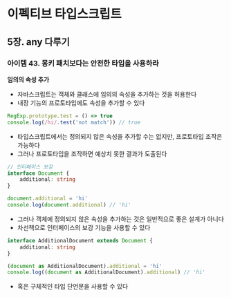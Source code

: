 # 이펙티브 타입스크립트
## 5장. any 다루기
### 아이템 43. 몽키 패치보다는 안전한 타입을 사용하라
**임의의 속성 추가**
- 자바스크립트는 객체와 클래스에 임의의 속성을 추가하는 것을 허용한다
- 내장 기능의 프로토타입에도 속성을 추가할 수 있다

```typescript
RegExp.prototype.test = () => true
console.log(/hi/.test('not match')) // true
```
- 타입스크립트에서는 정의되지 않은 속성을 추가할 수는 없지만, 프로토타입 조작은 가능하다
- 그러나 프로토타입을 조작하면 예상치 못한 결과가 도출된다

```typescript
// 인터페이스 보강
interface Document {
    additional: string
}

document.additional = 'hi'
console.log(document.additional) // 'hi'
```
- 그러나 객체에 정의되지 않은 속성을 추가하는 것은 일반적으로 좋은 설계가 아니다
- 차선책으로 인터페이스의 보강 기능을 사용할 수 있다

```typescript
interface AdditionalDocument extends Document {
    additional: string
}

(document as AdditionalDocument).additional = 'hi'
console.log((document as AdditionalDocument).additional) // 'hi'
```
- 혹은 구체적인 타입 단언문을 사용할 수 있다